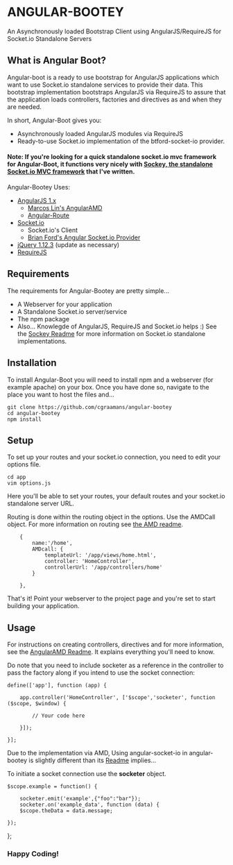 # ANGULAR-BOOTEY

An Asynchronously loaded Bootstrap Client using AngularJS/RequireJS for Socket.io Standalone Servers

## What is Angular Boot?

Angular-boot is a ready to use bootstrap for AngularJS applications which want to use Socket.io standalone services to provide their data. This bootstrap implementation bootstraps AngularJS via RequireJS to assure that the application loads controllers, factories and directives as and when they are needed.

In short, Angular-Boot gives you:
- Asynchronously loaded AngularJS modules via RequireJS
- Ready-to-use Socket.io implementation of the btford-socket-io provider.

#### Note: If you're looking for a quick standalone socket.io mvc framework for Angular-Boot, it functions very nicely with [Sockey, the standalone Socket.io MVC framework](https://github.com/cgraamans/sockey) that I've written.

Angular-Bootey Uses:
- [AngularJS 1.x](https://angularjs.org/)
  - [Marcos Lin's AngularAMD](https://github.com/marcoslin/angularAMD)
  - [Angular-Route](https://docs.angularjs.org/api/ngRoute)
- [Socket.io](http://socket.io/)
  - Socket.io's Client
  - [Brian Ford's Angular Socket.io Provider](https://github.com/btford/angular-socket-io)
- [jQuery 1.12.3](https://jquery.com/) (update as necessary)
- [RequireJS](http://requirejs.org/)

## Requirements

The requirements for Angular-Bootey are pretty simple...

- A Webserver for your application
- A Standalone Socket.io server/service
- The npm package
- Also... Knowlegde of AngularJS, RequireJS and Socket.io helps :) See the [Sockey Readme](https://github.com/cgraamans/sockey) for more information on Socket.io standalone implementations.

## Installation

To install Angular-Boot you will need to install npm and a webserver (for example apache) on your box. Once you have done so, navigate to the place you want to host the files and...

    git clone https://github.com/cgraamans/angular-bootey
    cd angular-bootey
    npm install

## Setup

To set up your routes and your socket.io connection, you need to edit your options file.

    cd app
    vim options.js

Here you'll be able to set your routes, your default routes and your socket.io standalone server URL.

Routing is done within the routing object in the options. Use the AMDCall object. For more information on routing see [the AMD readme](https://github.com/marcoslin/angularAMD#on-demand-loading-of-controllers).

   		{
			name:'/home',
			AMDcall: {
	            templateUrl: '/app/views/home.html',
	            controller: 'HomeController',
	            controllerUrl: '/app/controllers/home'
	        }
		
		},


That's it! Point your webserver to the project page and you're set to start building your application.

## Usage

For instructions on creating controllers, directives and for more information, see the [AngularAMD Readme](https://github.com/marcoslin/angularAMD). It explains everything you'll need to know.

Do note that you need to include socketer as a reference in the controller to pass the factory along if you intend to use the socket connection:

    define(['app'], function (app) {

        app.controller('HomeController', ['$scope','socketer', function ($scope, $window) {

        	// Your code here

        }]);

    }];

Due to the implementation via AMD, Using angular-socket-io in angular-bootey is slightly different than its [Readme](https://github.com/btford/angular-socket-io) implies...

To initiate a socket connection use the __socketer__ object.

    $scope.example = function() {

        socketer.emit('example',{"foo":"bar"});
        socketer.on('example_data', function (data) {
        $scope.theData = data.message;

    });        	

};

### Happy Coding!